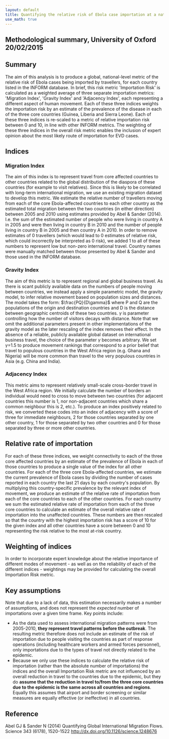 ```yaml
---
layout: default
title: Quantifying the relative risk of Ebola case importation at a national level - version 2
use_math: true
---
```

## Methodological summary, University of Oxford 20/02/2015

## Summary

The aim of this analysis is to produce a global, national-level metric of the relative risk of Ebola cases being imported by travellers, for each country listed in the INFORM database. In brief, this risk metric 'Importation Risk' is calculated as a weighted average of three separate importation metrics: 'Migration Index', 'Gravity Index' and 'Adjacency Index', each representing a different aspect of human movement. Each of these three indices weights the importation risk by an estimate of the prevalence of the disease in each of the three core countries (Guinea, Liberia and Sierra Leone). Each of these three indices is re-scaled to a metric of relative importation risk between 0 and 10, in line with other INFORM metrics. The weighting of these three indices in the overall risk metric enables the inclusion of expert opinion about the most likely route of importation for EVD cases.

## Indices

### Migration Index

The aim of this index is to represent travel from core affected countries to other countries related to the global distribution of the diaspora of these countries (for example to visit relatives). Since this is likely to be correlated with long-term international migration, we use an existing migration dataset to develop this metric. 
We estimate the relative number of travellers moving from each of the core Ebola-affected countries to each other country as the estimated total migration between the two countries (in either direction) between 2005 and 2010 using estimates provided by Abel & Sander (2014). I.e. the sum of the estimated number of people who were living in country A in 2005 and were then living in country B in 2010 and the number of people living in country B in 2005 and then country A in 2010. In order to remove estimates of 0 travellers (which would lead to 0 estimates of relative risk, which could incorrectly be interpreted as 0 risk), we added 1 to all of these numbers to represent low but non-zero international travel. Country names were manually matched between those presented by Abel & Sander and those used in the INFORM database.

### Gravity Index

The aim of this metric is to represent regional and global business travel. As there is scant publicly available data on the numbers of people moving between countries, we instead apply a simple parametric model, the gravity model, to infer relative movement based on population sizes and distances.
The model takes the form: $\frac{PQ}{D\gamma}$ where P and Q are the populations of the origin and destination countries and D is the distance between geographic centroids of these two countries. $\gamma$ is parameter controlling how the number of visitors decays with distance. Note that we omit the additional parameters present in other implementations of the gravity model as the later rescaling of the index removes their effect. In the absence of a reliable, publicly available global dataset on international business travel, the choice of the parameter $\gamma$ becomes arbitrary. We set $\gamma$=1.5 to produce movement rankings that correspond to a prior belief that travel to populous countries in the West Africa region (e.g. Ghana and Nigeria) will be more common than travel to the very populous countries in Asia (e.g. China and India).

### Adjacency Index

This metric aims to represent relatively small-scale cross-border travel in the West Africa region.
We initially calculate the number of borders an individual would need to cross to move between two countries (for adjacent countries this number is 1, nor non-adjacent countries which share a common neighbour this is 2, etc.). To produce an index positively related to risk, we converted these codes into an index of adjacency with a score of three for immediate neighbours, 2 for those countries separated by one other country, 1 for those separated by two other countries and 0 for those separated by three or more other countries. 

## Relative rate of importation

For each of these three indices, we weight connectivity to each of the three core affected countries by an estimate of the prevalence of Ebola in each of those countries to produce a single value of the index for all other countries.
For each of the three core Ebola-affected countries, we estimate the current prevalence of Ebola cases by dividing the number of cases reported in each country the last 21 days by each country's population. By multiplying this country-specific prevalence by the relevant index of movement, we produce an estimate of the relative rate of importation from each of the core countries to each of the other countries. For each country we sum the estimated relative rate of importation from each of the three core countries to calculate an estimate of the overall relative rate of importation into the unaffected countries. These numbers are then rescaled so that the country with the highest importation risk has a score of 10 for the given index and all other countries have a score between 0 and 10 representing the risk relative to the most at-risk country.

## Weighting of indices

In order to incorporate expert knowledge about the relative importance of different modes of movement - as well as on the reliability of each of the different indices - weightings may be provided for calculating the overall Importation Risk metric.

## Key assumptions

Note that due to a lack of data, this estimation necessarily makes a number of assumptions, and does not represent the _expected_ number of importations over a given time frame. Key points include:

* As the data used to assess international migration patterns were from 2005-2010, **they represent travel patterns before the outbreak**. The resulting metric therefore does not include an estimate of the risk of importation due to people visiting the countries as part of response operations (including healthcare workers and armed forces personnel), only importations due to the types of travel not directly related to the epidemic.
* Because we only use these indices to calculate the relative risk of importation (rather than the absolute number of importations) the indices and the overall Importation Risk metric are not influenced by an overall reduction in travel to the countries due to the epidemic, but they do **assume that the reduction in travel to/from the three core countries due to the epidemic is the same across all countries and regions**. Equally this assumes that airport and border screening or similar measures are equally effective (or ineffective) in all countries.

## Reference

Abel GJ & Sander N (2014) Quantifying Global International Migration Flows. Science 343 (6178), 1520-1522 http://dx.doi.org/10.1126/science.1248676
